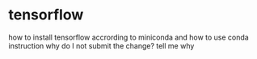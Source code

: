 # tensorflow
how to install tensorflow accrording to miniconda and how to use conda instruction
why do I not submit the change?
tell me why
